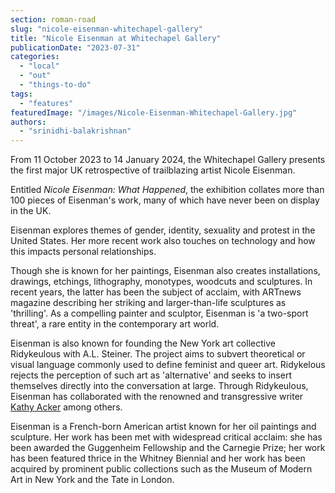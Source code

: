 ```yaml
---
section: roman-road
slug: "nicole-eisenman-whitechapel-gallery"
title: "Nicole Eisenman at Whitechapel Gallery"
publicationDate: "2023-07-31"
categories: 
  - "local"
  - "out"
  - "things-to-do"
tags: 
  - "features"
featuredImage: "/images/Nicole-Eisenman-Whitechapel-Gallery.jpg"
authors: 
  - "srinidhi-balakrishnan"
---
```


From 11 October 2023 to 14 January 2024, the Whitechapel Gallery presents the first major UK retrospective of trailblazing artist Nicole Eisenman.

Entitled _Nicole Eisenman: What Happened_, the exhibition collates more than 100 pieces of Eisenman's work, many of which have never been on display in the UK.

Eisenman explores themes of gender, identity, sexuality and protest in the United States. Her more recent work also touches on technology and how this impacts personal relationships.

Though she is known for her paintings, Eisenman also creates installations, drawings, etchings, lithography, monotypes, woodcuts and sculptures. In recent years, the latter has been the subject of acclaim, with ARTnews magazine describing her striking and larger-than-life sculptures as 'thrilling'. As a compelling painter and sculptor, Eisenman is 'a two-sport threat', a rare entity in the contemporary art world. 

Eisenman is also known for founding the New York art collective Ridykeulous with A.L. Steiner. The project aims to subvert theoretical or visual language commonly used to define feminist and queer art. Ridykelous rejects the perception of such art as 'alternative' and seeks to insert themselves directly into the conversation at large. Through Ridykeulous, Eisenman has collaborated with the renowned and transgressive writer [Kathy Acker](https://www.theguardian.com/books/2017/aug/19/sex-tattle-and-soul-how-kathy-acker-shocked-and-seduced-the-literary-world) among others.

Eisenman is a French-born American artist known for her oil paintings and sculpture. Her work has been met with widespread critical acclaim: she has been awarded the Guggenheim Fellowship and the Carnegie Prize; her work has been featured thrice in the Whitney Biennial and her work has been acquired by prominent public collections such as the Museum of Modern Art in New York and the Tate in London.


